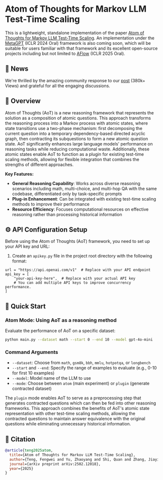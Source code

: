 # Atom of Thoughts for Markov LLM Test-Time Scaling
This is a lightweight, standalone implementation of the paper [Atom of Thoughts for Markov LLM Test-Time Scaling](https://arxiv.org/abs/2502.12018). An implementation under the [MetaGPT](https://github.com/geekan/MetaGPT) (ICLR 2024 Oral) framework is also coming soon, which will be suitable for users familiar with that framework and its excellent open-source projects including but not limited to [AFlow](https://arxiv.org/abs/2410.10762) (ICLR 2025 Oral).

## 📰 News

We're thrilled by the amazing community response to our [post](https://x.com/didiforx/status/1895902471635288252) (380k+ Views) and grateful for all the engaging discussions.

## 📖 Overview

Atom of Thoughts (AoT) is a new reasoning framework that represents the solution as a composition of atomic questions. This approach transforms the reasoning process into a Markov process with atomic states, where state transitions use a two-phase mechanism: first decomposing the current question into a temporary dependency-based directed acyclic graph, then contracting its subquestions to form a new atomic question state. AoT significantly enhances large language models' performance on reasoning tasks while reducing computational waste. Additionally, these atomic states enable AoT to function as a plugin for existing test-time scaling methods, allowing for flexible integration that combines the strengths of different approaches.

**Key Features:**

- **General Reasoning Capability**: Works across diverse reasoning scenarios including math, multi-choice, and multi-hop QA with the same codebase, differentiated only by task-specific prompts
- **Plug-in Enhancement**: Can be integrated with existing test-time scaling methods to improve their performance
- **Resource Efficiency**: Focuses computational resources on effective reasoning rather than processing historical information

## ⚙️ API Configuration Setup

Before using the Atom of Thoughts (AoT) framework, you need to set up your API key and URL:

1. Create an `apikey.py` file in the project root directory with the following format:

```
url = "https://api.openai.com/v1"  # Replace with your API endpoint
api_key = [
    "your-api-key-here",  # Replace with your actual API key
    # You can add multiple API keys to improve concurrency performance.
]
```

## 🚀 Quick Start

### Atom Mode: Using AoT as a reasoning method

Evaluate the performance of AoT on a specific dataset:

```bash
python main.py --dataset math --start 0 --end 10 --model gpt-4o-mini
```

### Command Arguments

- `--dataset`: Choose from `math`, `gsm8k`, `bbh`, `mmlu`, `hotpotqa`, or `longbench`
- `--start` and `--end`: Specify the range of examples to evaluate (e.g., 0-10 for first 10 examples)
- `--model`: Model name of the LLM to use
- `--mode`: Choose between `atom` (main experiment) or `plugin` (generate contracted dataset)

The `plugin` mode enables AoT to serve as a preprocessing step that generates contracted questions which can then be fed into other reasoning frameworks. This approach combines the benefits of AoT's atomic state representation with other test-time scaling methods, allowing the contracted questions to maintain answer equivalence with the original questions while eliminating unnecessary historical information.

## 📝 Citation

```bibtex
@article{teng2025atom,
  title={Atom of Thoughts for Markov LLM Test-Time Scaling},
  author={Teng, Fengwei and Yu, Zhaoyang and Shi, Quan and Zhang, Jiayi and Wu, Chenglin and Luo, Yuyu},
  journal={arXiv preprint arXiv:2502.12018},
  year={2025}
}
```
